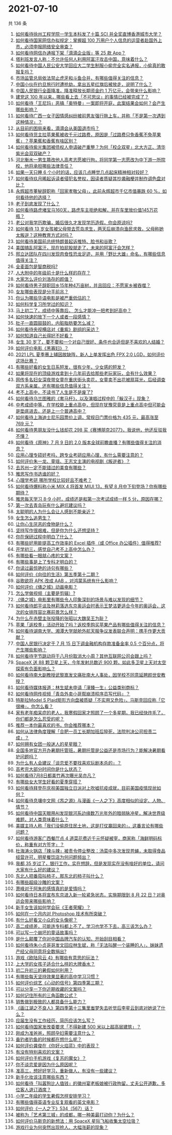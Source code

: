 # 2021-07-10

共 136 条

<!-- BEGIN -->
<!-- 最后更新时间 Sat Jul 10 2021 19:01:18 GMT+0800 (China Standard Time) -->

1. [如何看待徐州工程学院一学生本科发了十篇 SCI
   并全奖直博香港城市大学？](https://www.zhihu.com/question/470726101)
2. [如何看待国家网信办拟规定：掌握超 100
   万用户个人信息的运营者赴国外上市，必须申报网络安全审查？](https://www.zhihu.com/question/471329744)
3. [如何看待网信办通报下架「滴滴企业版」等 25 款 App？](https://www.zhihu.com/question/471232696)
4. [塔利班发言人称：不允许任何人利用阿富汗攻击中国，意味着什么？](https://www.zhihu.com/question/471209373)
5. [如何看待中国人民公安大学回应大二学生制服小偷完全实名通报，小偷真的敢报复吗？](https://www.zhihu.com/question/470651207)
6. [市场监管总局依法禁止虎牙和斗鱼合并，有哪些值得关注的信息？](https://www.zhihu.com/question/471300814)
7. [中国小伙在约旦旅行时遭抢劫，拿出五星红旗后被放走，说明了什么？](https://www.zhihu.com/question/471187170)
8. [中国人民银行全面降准，降准释放长期资金约 1
   万亿元，会带来什么影响？](https://www.zhihu.com/question/471181275)
9. [建党这 100 年以来，哪些看上去「不可思议」的事情已经被完成了？](https://www.zhihu.com/question/468798487)
10. [如何看待「王尼玛」恶搞「奥特曼」一案即将开庭，此案结果会如何？会产生哪些影响？](https://www.zhihu.com/question/471109088)
11. [如何看待广西一女子因情感纠纷被前男友强行拖上车，并称「不是第一次遇到这种情况」？](https://www.zhihu.com/question/471250926)
12. [从目前的困局来看，滴滴会从美国退市吗？](https://www.zhihu.com/question/470069077)
13. [如何看待货主拉苹果蕉被收千元过路费，原因是「过路费只免香蕉不免苹果蕉」？苹果蕉和香蕉有啥区别？](https://www.zhihu.com/question/471137088)
14. [如何看待紫光集团被债权人申请破产重整？为何「校企双星」北大方正、清华紫光会双双破产？](https://www.zhihu.com/question/471196965)
15. [河北衡水一男生篡改他人高考志愿被行拘，将同学第一志愿改为中下游一所院校，他将承担哪些法律责任？](https://www.zhihu.com/question/471217744)
16. [如果一天只睡 6 个小时的话，应该几点睡觉几点起床精神相对较好？](https://www.zhihu.com/question/311297911)
17. [如何看待玖月晞起诉读者侵犯名誉权，因读者质疑其抄袭融梗并制作调色盘对比？](https://www.zhihu.com/question/471263769)
18. [永辉超市董秘辞职称「回家孝敬父母」，此前永辉超市千亿市值暴跌 60
    %，如何看待他的选择？](https://www.zhihu.com/question/470636516)
19. [老子到底发现了什么？](https://www.zhihu.com/question/313095458)
20. [如何看待路虎堵宝马160天，路虎车主拒绝和解，并在车里放价值145万花瓶？](https://www.zhihu.com/question/471180914)
21. [老公对我学历欺骗，婚后很久才发现学历造假，你会原谅吗?](https://www.zhihu.com/question/347657075)
22. [如何看待 13
    岁女孩被父母带去荒岛求生，两天后崩溃向渔民求救，父母称她太叛逆？这种教育方式对吗？](https://www.zhihu.com/question/471233105)
23. [如何看待美国前总统特朗普起诉推特、脸书和谷歌？](https://www.zhihu.com/question/470829116)
24. [美国搞乱阿富汗，现在拍屁股就走了，未来的阿富汗会怎样？](https://www.zhihu.com/question/470254637)
25. [邢立达团队在四川发现肉食性恐龙足迹，并用「野比大雄」命名，有哪些信息值得关注？](https://www.zhihu.com/question/470470078)
26. [全麦面包是智商税吗?](https://www.zhihu.com/question/416804902)
27. [人大附中的年级前十是什么样的存在？](https://www.zhihu.com/question/322801940)
28. [大家怎么评价刘浩存的颜值？](https://www.zhihu.com/question/415082238)
29. [如何看待男子辞职回乡15年种4万亩树，并且回应：不愿家乡被吞噬？](https://www.zhihu.com/question/471104371)
30. [女友哪些表现是分手前兆？](https://www.zhihu.com/question/22048640)
31. [你认为哪些华语电影是被严重低估的？](https://www.zhihu.com/question/20826845)
32. [如何科学复习所学过的知识？](https://www.zhihu.com/question/471182014)
33. [马上初二了，成绩中等靠后， 怎么才能冲一把考到好高中？](https://www.zhihu.com/question/469732548)
34. [如何快速的放下一个人或者一段感情？](https://www.zhihu.com/question/465681313)
35. [肚子一直圆鼓鼓的，内脏脂肪要怎么减？](https://www.zhihu.com/question/45723322)
36. [如何看待央视横店对《重紫》剧组的采访？](https://www.zhihu.com/question/470791003)
37. [如何知道自己长得好不好看？](https://www.zhihu.com/question/469915498)
38. [女生 30
    岁了，要不要和一个对自己很好、条件也合适但是不喜欢的人结婚？](https://www.zhihu.com/question/463821091)
39. [如何评价电影《黑寡妇》？](https://www.zhihu.com/question/276793168)
40. [2021 LPL 夏季赛上辅因故缺阵，新人上单发挥出色 FPX 2:0
    LGD，如何评价这场比赛？](https://www.zhihu.com/question/471189722)
41. [有哪些好看的女生日系短发，很有少年，少女感的短发？](https://www.zhihu.com/question/370583548)
42. [如果将现在的顶级游戏拿到十几年前去给那些老玩家玩，会有什么效果？](https://www.zhihu.com/question/35597444)
43. [网传多名妇女深夜带女童在重庆街头卖花，女童卖不出花被扇耳光，后经调查双方系亲属，还有哪些信息值得关注？](https://www.zhihu.com/question/471103183)
44. [考不上高中，不读书了人生是不是废了?](https://www.zhihu.com/question/469377050)
45. [如何看待乌兰图雅的《套马杆》，以及演唱过程中的「躲汉子」现象？](https://www.zhihu.com/question/467271332)
46. [中考成绩中等，在学校能上重点高中，但现在犹豫究竟是上重点高中但可能会是垫底进去，还是上一个普通高中？](https://www.zhihu.com/question/470500247)
47. [如何看待上海迪士尼乐园票价上调，常规日门票价格为 435 元，最高涨至 769
    元？](https://www.zhihu.com/question/471106076)
48. [如何看待男朋友没什么钱却花 298
    买《赛博朋克2077》，我说他，他还反驳我不懂？](https://www.zhihu.com/question/395466027)
49. [如何看待《原神》7 月 9 日的 2.0
    版本全球前瞻直播？有哪些值得关注的消息？](https://www.zhihu.com/question/470379090)
50. [应用心理专硕好考吗，跨专业考研应用心理，有什么需要注意的？](https://www.zhihu.com/question/454075733)
51. [如何评价朱一龙、童瑶、王志文主演的电视剧《叛逆者》？](https://www.zhihu.com/question/388601614)
52. [去苏州一定不能错过的美食有哪些？](https://www.zhihu.com/question/25378522)
53. [雅思写作书选谁的好？](https://www.zhihu.com/question/57224350)
54. [心理学考研 哪所学校比较好且不难考？](https://www.zhihu.com/question/304042533)
55. [如何看待爆料称小米 MIX 4 将首发 MIUI 13，有望 8
    月中下旬登场？你有哪些期待？](https://www.zhihu.com/question/470371928)
56. [雅思每天学习 8-9 小时，成绩还是和第一次考试成绩一样 5
    分，原因在哪？](https://www.zhihu.com/question/453801076)
57. [第一次去青岛玩有什么避坑建议吗？](https://www.zhihu.com/question/465733900)
58. [太聪明的人为什么会让人感到不能亲近？](https://www.zhihu.com/question/449801792)
59. [女生怎么追男生？](https://www.zhihu.com/question/20250938)
60. [让你心生厌恶的食物是什么？](https://www.zhihu.com/question/468990798)
61. [坚持写作很艰难，但是你为什么还想坚持？](https://www.zhihu.com/question/469783629)
62. [你在保研过程中明白了什么？](https://www.zhihu.com/question/344931685)
63. [有哪些好用能提高工作效率的 Excel 插件（或 Office
    办公插件）值得推荐?](https://www.zhihu.com/question/30224128)
64. [开学初三，感觉自己考不上高中怎么办？](https://www.zhihu.com/question/470514033)
65. [有哪些看一眼就心疼的文案？](https://www.zhihu.com/question/469042205)
66. [有哪些事是上了专科才明白的？](https://www.zhihu.com/question/322703564)
67. [你读过最惊艳的诗句有哪些？](https://www.zhihu.com/question/468188470)
68. [如何评价《向往的生活》第五季第十二期？](https://www.zhihu.com/question/471199550)
69. [谷歌欲将 APK 改成 AAB ，对鸿蒙系统有什么影响？](https://www.zhihu.com/question/469684650)
70. [如何评价《俑之城》动画电影？](https://www.zhihu.com/question/459069939)
71. [怎么学做视频（主要是剪辑）?](https://www.zhihu.com/question/332795979)
72. [《俑之城》电影里有哪些令人印象深刻的场景与难以发现的细节？](https://www.zhihu.com/question/470978135)
73. [如何看待郎平谈及林莉落选东京奥运会时表示王梦洁更适合今年的奥运会，这次的女排阵容比赛前景怎么样？](https://www.zhihu.com/question/471184274)
74. [为什么在赤壁主张投降的张昭以大魏吴王为耻？](https://www.zhihu.com/question/471055672)
75. [苹果「返校季」活动开始了吗？返校季购买苹果产品有哪些值得关注的信息？](https://www.zhihu.com/question/470828574)
76. [如何看待湖南大学、湘潭大学就舱外航天服争议发表联合声明：携手作更大贡献？](https://www.zhihu.com/question/471210964)
77. [中国人民银行决定于 7 月 15 日下调金融机构存款准备金率 0.5
    个百分点，将产生哪些影响？](https://www.zhihu.com/question/471178899)
78. [如何看待字节跳动将于八月份取消大小周？其他互联网公司会跟上吗？](https://www.zhihu.com/question/471196364)
79. [SpaceX 送 88 颗卫星上天，今年发射总数近 900
    颗，如此多卫星上天对太空探索有负面影响么？](https://www.zhihu.com/question/470453437)
80. [如何看待南大副教授武黎嵩发文痛批南大人事处，因学校不同意延聘颜世安教授？](https://www.zhihu.com/question/470991655)
81. [如何看待媒体报道：林生斌未申请「潼臻一生」公益类别商标？](https://www.zhihu.com/question/471150295)
82. [如何看待网传视频「青岛外卖小哥帮崩溃程序员写代码」？](https://www.zhihu.com/question/470908424)
83. [特斯拉Model S
    Plaid矩形方向盘被质疑「不实用又危险」，马斯克回应称「它很棒」，你怎么看？](https://www.zhihu.com/question/465729695)
84. [家有老年痴呆症的老人，我寒假回家才照顾了一个多星期，我已经快炸毛了，你们都是怎么忍受的呢？](https://www.zhihu.com/question/39952242)
85. [推荐一本你最喜欢的书，你会推荐哪本？](https://www.zhihu.com/question/464579170)
86. [如何从法律角度理解「合肥一员工长期加班后猝死，法院判决公司担责二成」？](https://www.zhihu.com/question/470842903)
87. [如何拥有女团一般迷人的星星眼？](https://www.zhihu.com/question/431143857)
88. [全国多地官方开办暑期托管班，暑期托管是公益还是市场行为？能解决暑期看护问题吗？](https://www.zhihu.com/question/471050944)
89. [为什么有人会建议「谈恋爱不要找喜欢玩剧本杀的」？](https://www.zhihu.com/question/470321362)
90. [高考完大部分时间你是什么状态？](https://www.zhihu.com/question/468826766)
91. [如何看待7月8日都美竹再次曝光吴亦凡？](https://www.zhihu.com/question/470964638)
92. [有哪些女大学生好看的夏季穿搭？](https://www.zhihu.com/question/316762010)
93. [如何看待拜登在庆祝美国独立日派对上吹嘘抗疫成就，目前美国疫情现状如何？](https://www.zhihu.com/question/470332850)
94. [如何看待息壤中文网《炁之源》与漫画《一人之下》高度相似的设定、人物、情节？](https://www.zhihu.com/question/470549627)
95. [如何看待中国天眼用AI发现银河系边缘数万光年外的暗弱脉冲星，解决世界级难题，对人类意味着什么？](https://www.zhihu.com/question/470923118)
96. [美媒主持人称「我们没偷原住民土地，这是打仗赢回来的」，这番言论有哪些问题？](https://www.zhihu.com/question/471060396)
97. [如何看待游客广西餐厅点 4
    道菜花费近千元怀疑被宰，商家称「海鲜明码标价，称重有对方签字」？](https://www.zhihu.com/question/470587185)
98. [杜海涛火锅店「辣斗辣」被责令停业整改：汤菜中多次发现苍蝇，未取得食品经营许可，明星餐饮店为何问题频出？](https://www.zhihu.com/question/470854902)
99. [我都 35
    岁过了，银行工作，实在想辞，但是发现实在没有啥好的单位，请问大家有什么好的建议？](https://www.zhihu.com/question/463128218)
100. [东北人把番茄叫柿子，那东北的柿子叫什么？](https://www.zhihu.com/question/459057274)
101. [有哪些超级沙雕的文案？](https://www.zhihu.com/question/467925312)
102. [萧峰对于阿朱的感情真的是爱情吗？](https://www.zhihu.com/question/27494668)
103. [如何看待日本将宣布东京进入新一轮紧急状态，实施期限到 8 月 22
     日？对奥运会带来哪些影响？](https://www.zhihu.com/question/470817265)
104. [新手女生该如何学会玩《王者荣耀》？](https://www.zhihu.com/question/314613607)
105. [如何在一个月内对 Photoshop 技术有所突破？](https://www.zhihu.com/question/39164259)
106. [有什么好看又小众的女头像呢？](https://www.zhihu.com/question/461076676)
107. [高二成绩差，可能连专科都上不了，学习也学不下去，高三该怎么办？](https://www.zhihu.com/question/465609153)
108. [可以写一个崩坏的童话故事吗？](https://www.zhihu.com/question/426166872)
109. [是什么颠覆了你对中国品牌汽车的认知，开始刮目相看？](https://www.zhihu.com/question/450821353)
110. [如何看待朱小贞哥哥发文回应林生斌，称「无法叫醒一个装睡的人」，妹妹遗产经父母同意将全数捐出?](https://www.zhihu.com/question/470995271)
111. [游戏《欧陆风云 4》有哪些有意思的玩法？](https://www.zhihu.com/question/322756892)
112. [上大学的女孩子适合什么样的大牌香水？](https://www.zhihu.com/question/467421722)
113. [初二升初三的暑假如何利用？](https://www.zhihu.com/question/405276565)
114. [有哪些每天坚持效果显著的高中学习习惯？](https://www.zhihu.com/question/47351966)
115. [如何评价综艺《心动的信号》第四季第三期？](https://www.zhihu.com/question/470885166)
116. [可以分享一下你近期收藏的文案吗？](https://www.zhihu.com/question/469650894)
117. [如何记住所有的三角函数公式？](https://www.zhihu.com/question/63652417)
118. [销售做到极致的人都具备什么能力？](https://www.zhihu.com/question/458364420)
119. [《画江湖之不良人》第四季第十三集里蚩梦失去听觉后李星云到底对她说了什么？](https://www.zhihu.com/question/470890032)
120. [应届生没有工作经历，简历应该怎么写？](https://www.zhihu.com/question/293138588)
121. [如何看待国家发改委要求「不得新建 500 米以上超高层建筑」？](https://www.zhihu.com/question/470500743)
122. [刚成为准爸爸，照顾孕妇需要注意什么？](https://www.zhihu.com/question/366967759)
123. [垂钓者钓鱼的时候都在想什么呢？](https://www.zhihu.com/question/465012075)
124. [如何评价龚俊在《你好火焰蓝》中的表现？](https://www.zhihu.com/question/469735496)
125. [有没有特别喜欢的文案？](https://www.zhihu.com/question/464740155)
126. [如何评价手机游戏《复苏的魔女》？](https://www.zhihu.com/question/470739380)
127. [你不谈恋爱是因为什么原因呢？](https://www.zhihu.com/question/470227826)
128. [准高三，想好好学习，重新做人，有没有一些建议？](https://www.zhihu.com/question/470762012)
129. [新手化妆该注意哪些东西？](https://www.zhihu.com/question/467014822)
130. [如何看待「叫嚣狗比人值钱」的徽州宴老板娘被行政拘留，丈夫公开道歉，多位客人退订酒席？](https://www.zhihu.com/question/470671135)
131. [小学二年级的学生暑假怎样安排学习？](https://www.zhihu.com/question/407778994)
132. [有哪些值得英语专业反复观看的英文电影？](https://www.zhihu.com/question/327827779)
133. [如何评价《一人之下》534（567）话？](https://www.zhihu.com/question/470973567)
134. [被称为「艺术第三城」的成都，哪一种美最打动你？为什么？](https://www.zhihu.com/question/469305591)
135. [如何评价马斯克的新想法：用 SpaceX
     星际飞船收集太空垃圾？](https://www.zhihu.com/question/470417380)
136. [游戏行业为何突然出现抢人、大幅涨薪的现象？](https://www.zhihu.com/question/468141499)

<!-- END -->
